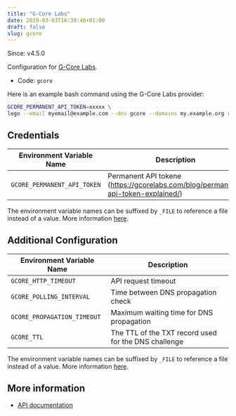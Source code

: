 ```yaml
---
title: "G-Core Labs"
date: 2019-03-03T16:39:46+01:00
draft: false
slug: gcore
---
```


<!-- THIS DOCUMENTATION IS AUTO-GENERATED. PLEASE DO NOT EDIT. -->
<!-- providers/dns/gcore/gcore.toml -->
<!-- THIS DOCUMENTATION IS AUTO-GENERATED. PLEASE DO NOT EDIT. -->

Since: v4.5.0

Configuration for [G-Core Labs](https://gcorelabs.com/dns/).


<!--more-->

- Code: `gcore`

Here is an example bash command using the G-Core Labs provider:

```bash
GCORE_PERMANENT_API_TOKEN=xxxxx \
lego --email myemail@example.com --dns gcore --domains my.example.org run
```




## Credentials

| Environment Variable Name | Description |
|-----------------------|-------------|
| `GCORE_PERMANENT_API_TOKEN` | Permanent API tokene (https://gcorelabs.com/blog/permanent-api-token-explained/) |

The environment variable names can be suffixed by `_FILE` to reference a file instead of a value.
More information [here](/lego/dns/#configuration-and-credentials).


## Additional Configuration

| Environment Variable Name | Description |
|--------------------------------|-------------|
| `GCORE_HTTP_TIMEOUT` | API request timeout |
| `GCORE_POLLING_INTERVAL` | Time between DNS propagation check |
| `GCORE_PROPAGATION_TIMEOUT` | Maximum waiting time for DNS propagation |
| `GCORE_TTL` | The TTL of the TXT record used for the DNS challenge |

The environment variable names can be suffixed by `_FILE` to reference a file instead of a value.
More information [here](/lego/dns/#configuration-and-credentials).




## More information

- [API documentation](https://dnsapi.gcorelabs.com/docs#tag/zonesV2)

<!-- THIS DOCUMENTATION IS AUTO-GENERATED. PLEASE DO NOT EDIT. -->
<!-- providers/dns/gcore/gcore.toml -->
<!-- THIS DOCUMENTATION IS AUTO-GENERATED. PLEASE DO NOT EDIT. -->
